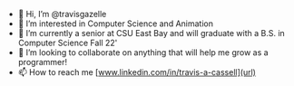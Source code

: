 - 👋 Hi, I’m @travisgazelle
- 👀 I’m interested in Computer Science and Animation
- 🌱 I’m currently a senior at CSU East Bay and will graduate with a B.S. in Computer Science Fall 22'
- 💞️ I’m looking to collaborate on anything that will help me grow as a programmer!
- 📫 How to reach me [www.linkedin.com/in/travis-a-cassell](url)

<!---
travisgazelle/travisgazelle is a ✨ special ✨ repository because its `README.md` (this file) appears on your GitHub profile.
You can click the Preview link to take a look at your changes.
--->
